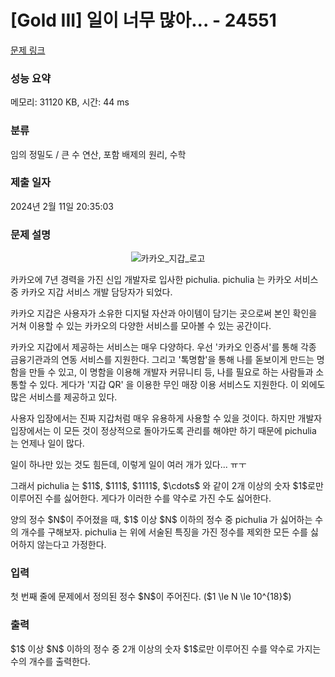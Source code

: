 # [Gold III] 일이 너무 많아... - 24551 

[문제 링크](https://www.acmicpc.net/problem/24551) 

### 성능 요약

메모리: 31120 KB, 시간: 44 ms

### 분류

임의 정밀도 / 큰 수 연산, 포함 배제의 원리, 수학

### 제출 일자

2024년 2월 11일 20:35:03

### 문제 설명

<p style="text-align: center;"><img alt="카카오_지갑_로고" src="" style="max-height:270px; object-fit:contain; display:inline-block;"></p>

<p>카카오에 7년 경력을 가진 신입 개발자로 입사한 pichulia. pichulia 는 카카오 서비스 중 카카오 지갑 서비스 개발 담당자가 되었다.</p>

<p>카카오 지갑은 사용자가 소유한 디지털 자산과 아이템이 담기는 곳으로써 본인 확인을 거쳐 이용할 수 있는 카카오의 다양한 서비스를 모아볼 수 있는 공간이다.</p>

<p>카카오 지갑에서 제공하는 서비스는 매우 다양하다. 우선 '카카오 인증서'를 통해 각종 금융기관과의 연동 서비스를 지원한다. 그리고 '톡명함'을 통해 나를 돋보이게 만드는 명함을 만들 수 있고, 이 명함을 이용해 개발자 커뮤니티 등, 나를 필요로 하는 사람들과 소통할 수 있다. 게다가 '지갑 QR' 을 이용한 무인 매장 이용 서비스도 지원한다. 이 외에도 많은 서비스를 제공하고 있다.</p>

<p>사용자 입장에서는 진짜 지갑처럼 매우 유용하게 사용할 수 있을 것이다. 하지만 개발자 입장에서는 이 모든 것이 정상적으로 돌아가도록 관리를 해야만 하기 때문에 pichulia 는 언제나 일이 많다.</p>

<p>일이 하나만 있는 것도 힘든데, 이렇게 일이 여러 개가 있다... ㅠㅜ</p>

<p>그래서 pichulia 는 $11$, $111$, $1111$, $\cdots$ 와 같이 2개 이상의 숫자 $1$로만 이루어진 수를 싫어한다. 게다가 이러한 수를 약수로 가진 수도 싫어한다.</p>

<p>양의 정수 $N$이 주어졌을 때, $1$ 이상 $N$ 이하의 정수 중 pichulia 가 싫어하는 수의 개수를 구해보자. pichulia 는 위에 서술된 특징을 가진 정수를 제외한 모든 수를 싫어하지 않는다고 가정한다.</p>

### 입력 

 <p>첫 번째 줄에 문제에서 정의된 정수 $N$이 주어진다. ($1 \le N \le 10^{18}$)</p>

### 출력 

 <p>$1$ 이상 $N$ 이하의 정수 중 2개 이상의 숫자 $1$로만 이루어진 수를 약수로 가지는 수의 개수를 출력한다.</p>

